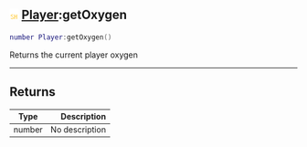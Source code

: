 ## ![shared](.gitbook/assets/shared.png) [Player](./readme/Player/README.md):getOxygen

```lua
number Player:getOxygen()
```

Returns the current player oxygen

------
## Returns

| Type   | Description |
| ------ | ----------: |
| number | No description |

